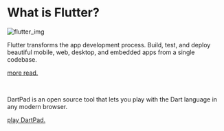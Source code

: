 # What is Flutter?

![flutter_img](https://storage.googleapis.com/cms-storage-bucket/6a07d8a62f4308d2b854.svg)

Flutter transforms the app development process. Build, test, and deploy beautiful mobile, web, desktop, and embedded apps from a single codebase.

[more read.](https://flutter.dev)

<br/>

DartPad is an open source tool that lets you play with the Dart language in any modern browser.

[play DartPad.](https://dartpad.dartlang.org/)

